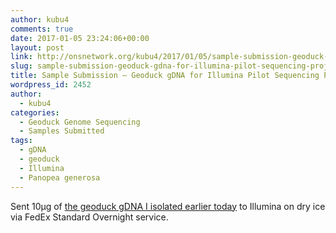```yaml
---
author: kubu4
comments: true
date: 2017-01-05 23:24:06+00:00
layout: post
link: http://onsnetwork.org/kubu4/2017/01/05/sample-submission-geoduck-gdna-for-illumina-pilot-sequencing-project/
slug: sample-submission-geoduck-gdna-for-illumina-pilot-sequencing-project
title: Sample Submission – Geoduck gDNA for Illumina Pilot Sequencing Project
wordpress_id: 2452
author:
  - kubu4
categories:
  - Geoduck Genome Sequencing
  - Samples Submitted
tags:
  - gDNA
  - geoduck
  - Illumina
  - Panopea generosa
---
```


Sent 10μg of [the geoduck gDNA I isolated earlier today](http://onsnetwork.org/kubu4/2017/01/05/dna-isolation-geoduck-gdna-for-illumina-initiated-sequencing-project/) to Illumina on dry ice via FedEx Standard Overnight service.
